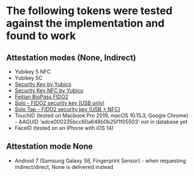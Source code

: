 The following tokens were tested against the implementation and found to work
=============================================================================

Attestation modes (None, Indirect)
----------------------------------

  * Yubikey 5 NFC
  * Yubikey 5C
  * [Security Key by Yubico](https://support.yubico.com/support/solutions/articles/15000006900-security-key-by-yubico)
  * [Security Key NFC by Yubico](https://support.yubico.com/support/solutions/articles/15000019469-security-key-nfc)
  * [Feitian BioPass FIDO2](https://www.ftsafe.com/Products/FIDO/Bio)
  * [Solo - FIDO2 security key (USB only)](https://solokeys.com/collections/all/products/solo)
  * [Solo Tap - FIDO2 security key (USB + NFC)](https://solokeys.com/collections/all/products/solo-tap)
  * TouchID (tested on Macbook Pro 2019, macOS 10.15.3, Google Chrome) - AAGUID 'adce000235bcc60a648b0b25f1f05503' not in database yet
  * FaceID (tested on an iPhone with iOS 14)

Attestation mode None
---------------------
  * Android 7 (Samsung Galaxy S6, Fingerprint Sensor) - when requesting indirect/direct, None is delivered instead
